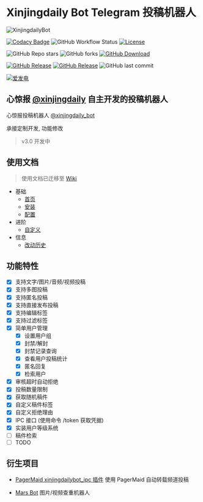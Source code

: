 # Xinjingdaily Bot Telegram 投稿机器人

![XinjingdailyBot](https://socialify.git.ci/chr233/XinjingdailyBot/image?description=1&font=Raleway&forks=1&language=1&name=1&owner=1&pattern=Circuit%20Board&stargazers=1&theme=Auto)

[![Codacy Badge](https://app.codacy.com/project/badge/Grade/67ca08867b7a4afda91db3b70bcd303c)](https://www.codacy.com/gh/chr233/XinjingdailyBot/dashboard)
![GitHub Workflow Status](https://img.shields.io/github/actions/workflow/status/chr233/XinjingdailyBot/publish.yml?logo=github)
[![License](https://img.shields.io/github/license/chr233/XinjingdailyBot?logo=apache)](https://github.com/chr233/XinjingdailyBot/blob/master/license)

![GitHub Repo stars](https://img.shields.io/github/stars/chr233/XinjingdailyBot?style=flat&logo=github)
![GitHub forks](https://img.shields.io/github/forks/chr233/XinjingdailyBot?style=flat&logo=github)
[![GitHub Download](https://img.shields.io/github/downloads/chr233/XinjingdailyBot/total?logo=github)](https://img.shields.io/github/v/release/chr233/XinjingdailyBot)

[![GitHub Release](https://img.shields.io/github/v/release/chr233/XinjingdailyBot?logo=github)](https://github.com/chr233/XinjingdailyBot/releases)
[![GitHub Release](https://img.shields.io/github/v/release/chr233/XinjingdailyBot?include_prereleases&label=pre-release&logo=github)](https://github.com/chr233/XinjingdailyBot/releases)
![GitHub last commit](https://img.shields.io/github/last-commit/chr233/XinjingdailyBot?logo=github)

[![爱发电](https://img.shields.io/badge/爱发电-chr__-ea4aaa.svg?logo=github-sponsors)](https://afdian.net/@chr233)

## 心惊报 [@xinjingdaily](https://t.me/xinjingdaily) 自主开发的投稿机器人

心惊报投稿机器人 [@xinjingdaily_bot](https://t.me/xinjingdaily_bot)

承接定制开发, 功能修改

> v3.0 开发中

## 使用文档

> 使用文档已迁移至 [Wiki](https://github.com/chr233/XinjingdailyBot/wiki/Customization.md)

- 基础
  - [首页](https://github.com/chr233/XinjingdailyBot/wiki/Home)
  - [安装](https://github.com/chr233/XinjingdailyBot/wiki/Install)
  - [配置](https://github.com/chr233/XinjingdailyBot/wiki/Configuration)
- 进阶
  - [自定义](https://github.com/chr233/XinjingdailyBot/wiki/Customizatio)
- 信息
  - [改动历史](https://github.com/chr233/XinjingdailyBot/wiki/ChangeLog)

## 功能特性

- [x] 支持文字/图片/音频/视频投稿
- [x] 支持多图投稿
- [x] 支持匿名投稿
- [x] 支持直接发布投稿
- [x] 支持编辑标签
- [x] 支持过滤标签
- [x] 简单用户管理
  - [x] 设置用户组
  - [x] 封禁/解封
  - [x] 封禁记录查询
  - [x] 查看用户投稿统计
  - [x] 匿名回复
  - [x] 检索用户
- [x] 审核超时自动拒绝
- [x] 投稿数量限制
- [x] 获取随机稿件
- [x] 自定义稿件标签
- [x] 自定义拒绝理由
- [x] IPC 接口 (使用命令 /token 获取凭据)
- [x] 实装用户等级系统
- [ ] 稿件检索
- [ ] TODO

## 衍生项目

- [PagerMaid xinjingdailybot_ipc 插件](https://github.com/chr233/PagerMaid_Plugins_Pyro/tree/v2/xinjingdailybot_ipc) 使用 PagerMaid 自动转载频道投稿

- [Mars Bot](https://github.com/MicroCBer/MarsBot) 图片/视频查重机器人

